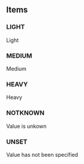 

<!-- end of short definition -->
## Items

### LIGHT
Light

### MEDIUM
Medium

### HEAVY
Heavy

### NOTKNOWN
Value is unkown

### UNSET
Value has not been specified
